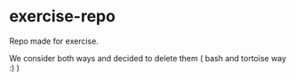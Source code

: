 # exercise-repo
Repo made for exercise.

We consider both ways and decided to delete them ( bash and tortoise way :) )

